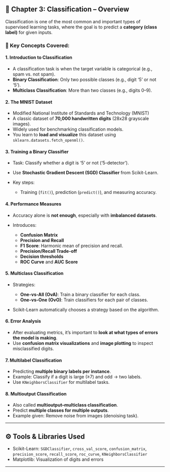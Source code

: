 
## 🔹 Chapter 3: Classification – Overview

Classification is one of the most common and important types of supervised learning tasks, where the goal is to predict a **category (class label)** for given inputs.

### 🧠 Key Concepts Covered:

#### 1. **Introduction to Classification**

* A classification task is when the target variable is categorical (e.g., spam vs. not spam).
* **Binary Classification**: Only two possible classes (e.g., digit ‘5’ or not ‘5’).
* **Multiclass Classification**: More than two classes (e.g., digits 0–9).

#### 2. **The MNIST Dataset**

* Modified National Institute of Standards and Technology (MNIST)
* A classic dataset of **70,000 handwritten digits** (28x28 grayscale images).
* Widely used for benchmarking classification models.
* You learn to **load and visualize** this dataset using `sklearn.datasets.fetch_openml()`.

#### 3. **Training a Binary Classifier**

* Task: Classify whether a digit is ‘5’ or not (‘5-detector’).
* Use **Stochastic Gradient Descent (SGD) Classifier** from Scikit-Learn.
* Key steps:

  * Training (`fit()`), prediction (`predict()`), and measuring accuracy.

#### 4. **Performance Measures**

* Accuracy alone is **not enough**, especially with **imbalanced datasets**.
* Introduces:

  * **Confusion Matrix**
  * **Precision and Recall**
  * **F1 Score**: Harmonic mean of precision and recall.
  * **Precision/Recall Trade-off**
  * **Decision thresholds**
  * **ROC Curve** and **AUC Score**

#### 5. **Multiclass Classification**

* Strategies:

  * **One-vs-All (OvA)**: Train a binary classifier for each class.
  * **One-vs-One (OvO)**: Train classifiers for each pair of classes.
* Scikit-Learn automatically chooses a strategy based on the algorithm.

#### 6. **Error Analysis**

* After evaluating metrics, it’s important to **look at what types of errors the model is making**.
* Use **confusion matrix visualizations** and **image plotting** to inspect misclassified digits.

#### 7. **Multilabel Classification**

* Predicting **multiple binary labels per instance**.
* Example: Classify if a digit is large (≥7) and odd → two labels.
* Use `KNeighborsClassifier` for multilabel tasks.

#### 8. **Multioutput Classification**

* Also called **multioutput–multiclass classification**.
* Predict **multiple classes for multiple outputs**.
* Example given: Remove noise from images (denoising task).

---

## ⚙️ Tools & Libraries Used

* Scikit-Learn: `SGDClassifier`, `cross_val_score`, `confusion_matrix`, `precision_score`, `recall_score`, `roc_curve`, `KNeighborsClassifier`
* Matplotlib: Visualization of digits and errors

---
